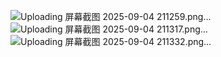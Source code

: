 ![Uploading 屏幕截图 2025-09-04 211259.png…]()
![Uploading 屏幕截图 2025-09-04 211317.png…]()
![Uploading 屏幕截图 2025-09-04 211332.png…]()

